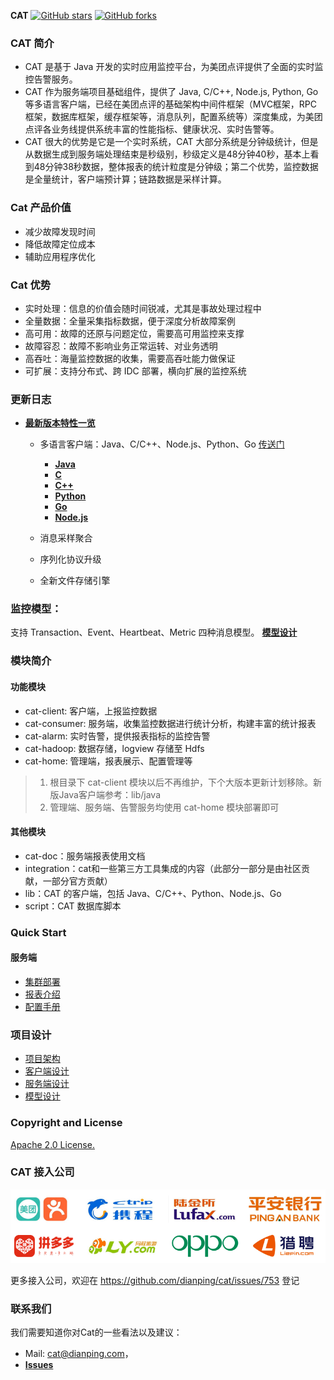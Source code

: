 **CAT**
 [![GitHub stars](https://img.shields.io/github/stars/dianping/cat.svg?style=social&label=Star&)](https://github.com/dianping/cat/stargazers)
 [![GitHub forks](https://img.shields.io/github/forks/dianping/cat.svg?style=social&label=Fork&)](https://github.com/dianping/cat/fork)

### CAT 简介 

- CAT 是基于 Java 开发的实时应用监控平台，为美团点评提供了全面的实时监控告警服务。
- CAT 作为服务端项目基础组件，提供了 Java, C/C++, Node.js, Python, Go 等多语言客户端，已经在美团点评的基础架构中间件框架（MVC框架，RPC框架，数据库框架，缓存框架等，消息队列，配置系统等）深度集成，为美团点评各业务线提供系统丰富的性能指标、健康状况、实时告警等。
- CAT 很大的优势是它是一个实时系统，CAT 大部分系统是分钟级统计，但是从数据生成到服务端处理结束是秒级别，秒级定义是48分钟40秒，基本上看到48分钟38秒数据，整体报表的统计粒度是分钟级；第二个优势，监控数据是全量统计，客户端预计算；链路数据是采样计算。

### Cat 产品价值

- 减少故障发现时间
- 降低故障定位成本
- 辅助应用程序优化

### Cat 优势

- 实时处理：信息的价值会随时间锐减，尤其是事故处理过程中
- 全量数据：全量采集指标数据，便于深度分析故障案例
- 高可用：故障的还原与问题定位，需要高可用监控来支撑
- 故障容忍：故障不影响业务正常运转、对业务透明
- 高吞吐：海量监控数据的收集，需要高吞吐能力做保证
- 可扩展：支持分布式、跨 IDC 部署，横向扩展的监控系统

### 更新日志

- [**最新版本特性一览**](https://github.com/dianping/cat/blob/master/cat-doc/posts/new.md)

    - 多语言客户端：Java、C/C++、Node.js、Python、Go [传送门](https://github.com/dianping/cat/tree/master/lib)
        
        * [**Java**](https://github.com/dianping/cat/blob/master/lib/java)
        * [**C**](https://github.com/dianping/cat/blob/master/lib/c)
        * [**C++**](https://github.com/dianping/cat/blob/master/lib/cpp)
        * [**Python**](https://github.com/dianping/cat/blob/master/lib/python)
        * [**Go**](https://github.com/dianping/cat/blob/master/lib/go)
        * [**Node.js**](https://github.com/dianping/cat/blob/master/lib/node.js)
        
    - 消息采样聚合
    - 序列化协议升级
    - 全新文件存储引擎

### 监控模型：

支持 Transaction、Event、Heartbeat、Metric 四种消息模型。 [**模型设计**](https://github.com/dianping/cat/blob/master/cat-doc/posts/ch5-design/model.md)

### 模块简介

#### 功能模块

- cat-client: 客户端，上报监控数据
- cat-consumer: 服务端，收集监控数据进行统计分析，构建丰富的统计报表
- cat-alarm: 实时告警，提供报表指标的监控告警
- cat-hadoop: 数据存储，logview 存储至 Hdfs
- cat-home: 管理端，报表展示、配置管理等

> 1. 根目录下 cat-client 模块以后不再维护，下个大版本更新计划移除。新版Java客户端参考：lib/java
> 2. 管理端、服务端、告警服务均使用 cat-home 模块部署即可

#### 其他模块

- cat-doc：服务端报表使用文档
- integration：cat和一些第三方工具集成的内容（此部分一部分是由社区贡献，一部分官方贡献）
- lib：CAT 的客户端，包括 Java、C/C++、Python、Node.js、Go
- script：CAT 数据库脚本

### Quick Start

#### 服务端

- [集群部署](https://github.com/dianping/cat/blob/master/cat-doc/posts/ch4-server/README.md)
- [报表介绍](https://github.com/dianping/cat/blob/master/cat-doc/posts/ch1-report/README.md)
- [配置手册](https://github.com/dianping/cat/blob/master/cat-doc/posts/ch2-config/README.md)

### 项目设计

- [项目架构](https://github.com/dianping/cat/blob/master/cat-doc/posts/ch5-design/overall.md)
- [客户端设计](https://github.com/dianping/cat/blob/master/cat-doc/posts/ch5-design/client.md)
- [服务端设计](https://github.com/dianping/cat/blob/master/cat-doc/posts/ch5-design/server.md)
- [模型设计](https://github.com/dianping/cat/blob/master/cat-doc/posts/ch5-design/model.md)

### Copyright and License

[Apache 2.0 License.](/LICENSE)

### CAT 接入公司

![Alt text](cat-home/src/main/webapp/images/logo/companys.png)

更多接入公司，欢迎在 <https://github.com/dianping/cat/issues/753> 登记

### 联系我们

我们需要知道你对Cat的一些看法以及建议：

- Mail: cat@dianping.com，
- [**Issues**](https://github.com/dianping/cat/issues)
